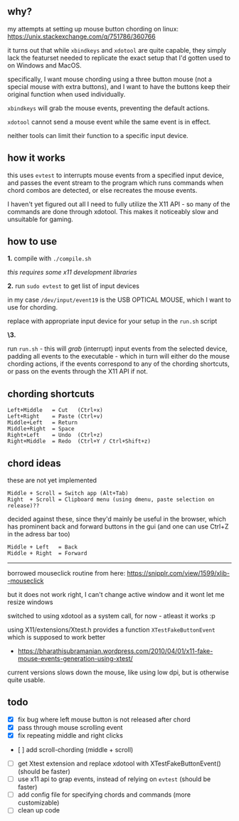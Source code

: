 ## why?

my attempts at setting up mouse button chording on linux: 
https://unix.stackexchange.com/q/751786/360766

it turns out that while `xbindkeys` and `xdotool` are quite capable, they simply lack the featurset needed to replicate the exact setup that I'd gotten used to on Windows and MacOS.

specifically, I want mouse chording using a three button mouse (not a special mouse with extra buttons), and I want to have the buttons keep their original function when used individually.

`xbindkeys` will grab the mouse events, preventing the default actions. 

`xdotool` cannot send a mouse event while the same event is in effect.

neither tools can limit their function to a specific input device.

## how it works

this uses `evtest` to interrupts mouse events from a specified input device, and passes the event stream to the program which runs commands when chord combos are detected, or else recreates the mouse events.

I haven't yet figured out all I need to fully utilize the X11 API - so many of the commands are done through xdotool. This makes it noticeably slow and unsuitable for gaming.

## how to use

**1\.**
compile with `./compile.sh` 

_this requires some x11 development libraries_

**2\.**
run `sudo evtest` to get list of input devices

in my case `/dev/input/event19` is the USB OPTICAL MOUSE, which I want to use for chording. 

replace with appropriate input device for your setup in the `run.sh` script

**\3.**

run `run.sh` - this will _grab_ (interrupt) input events from the selected device, padding all events to the executable - which in turn will either do the mouse chording actions, if the events correspond to any of the chording shortcuts, or pass on the events through the X11 API if not.

## chording shortcuts

```
Left+Middle   = Cut   (Ctrl+x)
Left+Right    = Paste (Ctrl+v)
Middle+Left   = Return
Middle+Right  = Space
Right+Left    = Undo  (Ctrl+z)
Right+Middle  = Redo  (Ctrl+Y / Ctrl+Shift+z)
```

## chord ideas

these are not yet implemented

```
Middle + Scroll = Switch app (Alt+Tab)
Right  + Scroll = Clipboard menu (using dmenu, paste selection on release)??
```

decided against these, since they'd mainly be useful in the browser, which has prominent back and forward buttons in the gui (and one can use Ctrl+Z in the adress bar too)
``` 
Middle + Left   = Back
Middle + Right  = Forward
```

---

borrowed mouseclick routine from here:
https://snipplr.com/view/1599/xlib--mouseclick

but it does not work right, I can't change active window and it wont let me resize windows

switched to using xdotool as a system call, for now - atleast it works :p 

using X11/extensions/Xtest.h provides a function `XTestFakeButtonEvent` which is supposed to work better
- https://bharathisubramanian.wordpress.com/2010/04/01/x11-fake-mouse-events-generation-using-xtest/

current versions slows down the mouse, like using low dpi, but is otherwise quite usable. 

## todo 

- [x] fix bug where left mouse button is not released after chord
- [x] pass through mouse scrolling event
- [x] fix repeating middle and right clicks
- [ ] add scroll-chording (middle + scroll)
- [ ] get Xtest extension and replace xdotool with XTestFakeButtonEvent() (should be faster)
- [ ] use x11 api to grap events, instead of relying on `evtest` (should be faster)
- [ ] add config file for specifying chords and commands (more customizable)
- [ ] clean up code
